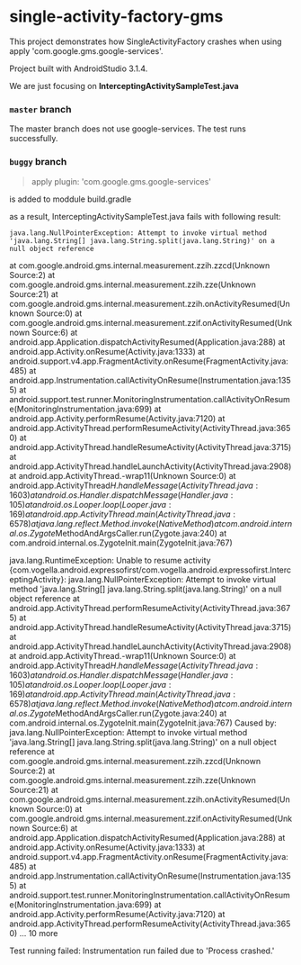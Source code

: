 # single-activity-factory-gms
This project demonstrates how SingleActivityFactory crashes when using apply 'com.google.gms.google-services'.

Project built with AndroidStudio 3.1.4.

We are just focusing on **InterceptingActivitySampleTest.java**

### `master` branch

The master branch does not use google-services.
The test runs successfully.

### `buggy` branch

> apply plugin: 'com.google.gms.google-services'

is added to moddule build.gradle

as a result, InterceptingActivitySampleTest.java fails with following result:

    java.lang.NullPointerException: Attempt to invoke virtual method 'java.lang.String[] java.lang.String.split(java.lang.String)' on a null object reference
at com.google.android.gms.internal.measurement.zzih.zzcd(Unknown Source:2)
at com.google.android.gms.internal.measurement.zzih.zze(Unknown Source:21)
at com.google.android.gms.internal.measurement.zzih.onActivityResumed(Unknown Source:0)
at com.google.android.gms.internal.measurement.zzif.onActivityResumed(Unknown Source:6)
at android.app.Application.dispatchActivityResumed(Application.java:288)
at android.app.Activity.onResume(Activity.java:1333)
at android.support.v4.app.FragmentActivity.onResume(FragmentActivity.java:485)
at android.app.Instrumentation.callActivityOnResume(Instrumentation.java:1355)
at android.support.test.runner.MonitoringInstrumentation.callActivityOnResume(MonitoringInstrumentation.java:699)
at android.app.Activity.performResume(Activity.java:7120)
at android.app.ActivityThread.performResumeActivity(ActivityThread.java:3650)
at android.app.ActivityThread.handleResumeActivity(ActivityThread.java:3715)
at android.app.ActivityThread.handleLaunchActivity(ActivityThread.java:2908)
at android.app.ActivityThread.-wrap11(Unknown Source:0)
at android.app.ActivityThread$H.handleMessage(ActivityThread.java:1603)
at android.os.Handler.dispatchMessage(Handler.java:105)
at android.os.Looper.loop(Looper.java:169)
at android.app.ActivityThread.main(ActivityThread.java:6578)
at java.lang.reflect.Method.invoke(Native Method)
at com.android.internal.os.Zygote$MethodAndArgsCaller.run(Zygote.java:240)
at com.android.internal.os.ZygoteInit.main(ZygoteInit.java:767)


java.lang.RuntimeException: Unable to resume activity {com.vogella.android.expressofirst/com.vogella.android.expressofirst.InterceptingActivity}: java.lang.NullPointerException: Attempt to invoke virtual method 'java.lang.String[] java.lang.String.split(java.lang.String)' on a null object reference
at android.app.ActivityThread.performResumeActivity(ActivityThread.java:3675)
at android.app.ActivityThread.handleResumeActivity(ActivityThread.java:3715)
at android.app.ActivityThread.handleLaunchActivity(ActivityThread.java:2908)
at android.app.ActivityThread.-wrap11(Unknown Source:0)
at android.app.ActivityThread$H.handleMessage(ActivityThread.java:1603)
at android.os.Handler.dispatchMessage(Handler.java:105)
at android.os.Looper.loop(Looper.java:169)
at android.app.ActivityThread.main(ActivityThread.java:6578)
at java.lang.reflect.Method.invoke(Native Method)
at com.android.internal.os.Zygote$MethodAndArgsCaller.run(Zygote.java:240)
at com.android.internal.os.ZygoteInit.main(ZygoteInit.java:767)
Caused by: java.lang.NullPointerException: Attempt to invoke virtual method 'java.lang.String[] java.lang.String.split(java.lang.String)' on a null object reference
at com.google.android.gms.internal.measurement.zzih.zzcd(Unknown Source:2)
at com.google.android.gms.internal.measurement.zzih.zze(Unknown Source:21)
at com.google.android.gms.internal.measurement.zzih.onActivityResumed(Unknown Source:0)
at com.google.android.gms.internal.measurement.zzif.onActivityResumed(Unknown Source:6)
at android.app.Application.dispatchActivityResumed(Application.java:288)
at android.app.Activity.onResume(Activity.java:1333)
at android.support.v4.app.FragmentActivity.onResume(FragmentActivity.java:485)
at android.app.Instrumentation.callActivityOnResume(Instrumentation.java:1355)
at android.support.test.runner.MonitoringInstrumentation.callActivityOnResume(MonitoringInstrumentation.java:699)
at android.app.Activity.performResume(Activity.java:7120)
at android.app.ActivityThread.performResumeActivity(ActivityThread.java:3650)
... 10 more

Test running failed: Instrumentation run failed due to 'Process crashed.'

